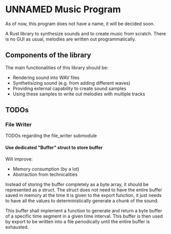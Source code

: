 # UNNAMED Music Program

As of now, this program does not have a name, it will be decided soon.

A Rust library to synthesize sounds and to create music from scratch. There is
no GUI as usual, melodies are written out programmatically.

## Components of the library

The main functionalities of this library should be:

- Rendering sound into WAV files
- Synthetisizing sound (e.g. from adding different waves)
- Providing external capability to create sound samples
- Using these samples to write out melodies with multiple tracks

## TODOs

### File Writer

TODOs regarding the file_writer submodule

#### Use dedicated "Buffer" struct to store buffer

Will improve:

- Memory consumption (by a lot)
- Abstraction from technicalities

Instead of storing the buffer completely as a byte array, it should be
represented as a struct. The struct does not need to have the entire buffer
saved in memory at the time it is given to the export function, it just needs
to have all the values to deterministically generate a chunk of the sound.

This buffer shall implement a function to generate and return a byte buffer
of a specific time segment in a given time interval. This buffer is then used
by export to be written into a file periodically until the entire buffer is
exhausted.
